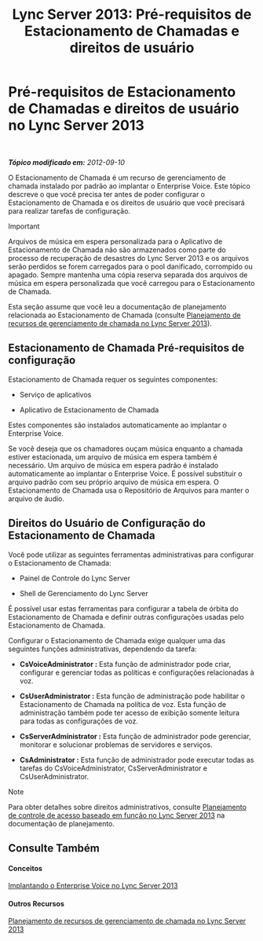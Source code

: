 ﻿---
title: 'Lync Server 2013: Pré-requisitos de Estacionamento de Chamadas e direitos de usuário'
TOCTitle: Pré-requisitos de Estacionamento de Chamadas e direitos de usuário
ms:assetid: 25b8cfe0-e4e7-487c-9e78-8c040f629059
ms:mtpsurl: https://technet.microsoft.com/pt-br/library/Gg425730(v=OCS.15)
ms:contentKeyID: 49306160
ms.date: 05/19/2016
mtps_version: v=OCS.15
ms.translationtype: HT
---

# Pré-requisitos de Estacionamento de Chamadas e direitos de usuário no Lync Server 2013

 

_**Tópico modificado em:** 2012-09-10_

O Estacionamento de Chamada é um recurso de gerenciamento de chamada instalado por padrão ao implantar o Enterprise Voice. Este tópico descreve o que você precisa ter antes de poder configurar o Estacionamento de Chamada e os direitos de usuário que você precisará para realizar tarefas de configuração.

> [!IMPORTANT]  
> Arquivos de música em espera personalizada para o Aplicativo de Estacionamento de Chamada não são armazenados como parte do processo de recuperação de desastres do Lync Server 2013 e os arquivos serão perdidos se forem carregados para o pool danificado, corrompido ou apagado. Sempre mantenha uma cópia reserva separada dos arquivos de música em espera personalizada que você carregou para o Estacionamento de Chamada.

Esta seção assume que você leu a documentação de planejamento relacionada ao Estacionamento de Chamada (consulte [Planejamento de recursos de gerenciamento de chamada no Lync Server 2013](lync-server-2013-planning-for-call-management-features.md)).

## Estacionamento de Chamada Pré-requisitos de configuração

Estacionamento de Chamada requer os seguintes componentes:

  - Serviço de aplicativos

  - Aplicativo de Estacionamento de Chamada

Estes componentes são instalados automaticamente ao implantar o Enterprise Voice.

Se você deseja que os chamadores ouçam música enquanto a chamada estiver estacionada, um arquivo de música em espera também é necessário. Um arquivo de música em espera padrão é instalado automaticamente ao implantar o Enterprise Voice. É possível substituir o arquivo padrão com seu próprio arquivo de música em espera. O Estacionamento de Chamada usa o Repositório de Arquivos para manter o arquivo de áudio.

## Direitos do Usuário de Configuração do Estacionamento de Chamada

Você pode utilizar as seguintes ferramentas administrativas para configurar o Estacionamento de Chamada:

  - Painel de Controle do Lync Server

  - Shell de Gerenciamento do Lync Server

É possível usar estas ferramentas para configurar a tabela de órbita do Estacionamento de Chamada e definir outras configurações usadas pelo Estacionamento de Chamada.

Configurar o Estacionamento de Chamada exige qualquer uma das seguintes funções administrativas, dependendo da tarefa:

  - **CsVoiceAdministrator :** Esta função de administrador pode criar, configurar e gerenciar todas as políticas e configurações relacionadas à voz.

  - **CsUserAdministrator :** Esta função de administração pode habilitar o Estacionamento de Chamada na política de voz. Esta função de administração também pode ter acesso de exibição somente leitura para todas as configurações de voz.

  - **CsServerAdministrator :** Esta função de administrador pode gerenciar, monitorar e solucionar problemas de servidores e serviços.

  - **CsAdministrator :** Esta função de administrador pode executar todas as tarefas do CsVoiceAdministrator, CsServerAdministrator e CsUserAdministrator.

> [!NOTE]  
> Para obter detalhes sobre direitos administrativos, consulte <a href="lync-server-2013-planning-for-role-based-access-control.md">Planejamento de controle de acesso baseado em função no Lync Server 2013</a> na documentação de planejamento.

## Consulte Também

#### Conceitos

[Implantando o Enterprise Voice no Lync Server 2013](lync-server-2013-deploying-enterprise-voice.md)  

#### Outros Recursos

[Planejamento de recursos de gerenciamento de chamada no Lync Server 2013](lync-server-2013-planning-for-call-management-features.md)

